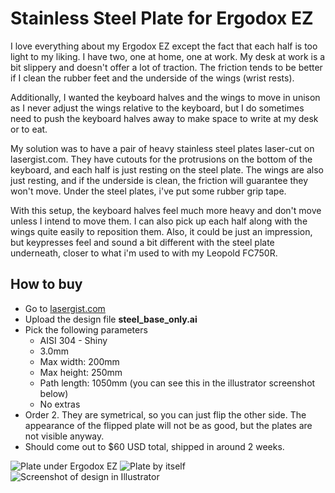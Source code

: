 Stainless Steel Plate for Ergodox EZ
====================================

I love everything about my Ergodox EZ except the fact that each half is too light to my liking. I have two, one at home, one at work. My desk at work is a bit slippery and doesn't offer a lot of traction. The friction tends to be better if I clean the rubber feet and the underside of the wings (wrist rests).

Additionally, I wanted the keyboard halves and the wings to move in unison as I never adjust the wings relative to the keyboard, but I do sometimes need to push the keyboard halves away to make space to write at my desk or to eat. 

My solution was to have a pair of heavy stainless steel plates laser-cut on lasergist.com. They have cutouts for the protrusions on the bottom of the keyboard, and each half is just resting on the steel plate. The wings are also just resting, and if the underside is clean, the friction will guarantee they won't move. Under the steel plates, i've put some rubber grip tape.

With this setup, the keyboard halves feel much more heavy and don't move unless I intend to move them. I can also pick up each half along with the wings quite easily to reposition them. Also, it could be just an impression, but keypresses feel and sound a bit different with the steel plate underneath, closer to what i'm used to with my Leopold FC750R.

How to buy
----------

* Go to [lasergist.com](http://lasergist.com)
* Upload the design file **steel_base_only.ai**
* Pick the following parameters
  * AISI 304 - Shiny
  * 3.0mm
  * Max width: 200mm
  * Max height: 250mm
  * Path length: 1050mm (you can see this in the illustrator screenshot below)
  * No extras
* Order 2. They are symetrical, so you can just flip the other side. The appearance of the flipped plate will not be as good, but the plates are not visible anyway.
* Should come out to $60 USD total, shipped in around 2 weeks.

![Plate under Ergodox EZ](https://github.com/lucwastiaux/ergodox/raw/master/steel_base/CameraZOOM-20160819143614588.jpg)
![Plate by itself](https://github.com/lucwastiaux/ergodox/raw/master/steel_base/CameraZOOM-20160819143708890.jpg)
![Screenshot of design in Illustrator](https://github.com/lucwastiaux/ergodox/raw/master/steel_base/plate_illustrator_screenshot.jpg)